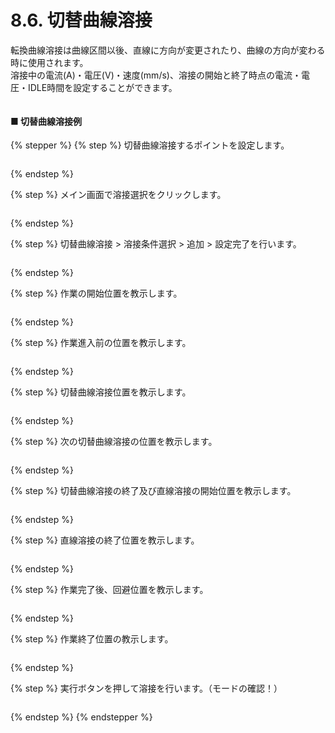 # 8.6. 切替曲線溶接

転換曲線溶接は曲線区間以後、直線に方向が変更されたり、曲線の方向が変わる時に使用されます。\
溶接中の電流(A)・電圧(V)・速度(mm/s)、溶接の開始と終了時点の電流・電圧・IDLE時間を設定することができます。

<figure><img src="broken-reference" alt=""><figcaption></figcaption></figure>

#### ■ 切替曲線溶接例

{% stepper %}
{% step %}
切替曲線溶接するポイントを設定します。

<figure><img src="../img/chapter5/section5.1.1.jpg" alt=""><figcaption></figcaption></figure>
{% endstep %}

{% step %}
メイン画面で溶接選択をクリックします。

<figure><img src="../img/chapter5/section5.1.1.jpg" alt=""><figcaption></figcaption></figure>
{% endstep %}

{% step %}
切替曲線溶接 > 溶接条件選択 > 追加 > 設定完了を行います。

<figure><img src="../img/chapter5/section5.1.1.jpg" alt=""><figcaption></figcaption></figure>
{% endstep %}

{% step %}
作業の開始位置を教示します。

<figure><img src="../img/chapter5/section5.1.1.jpg" alt=""><figcaption></figcaption></figure>
{% endstep %}

{% step %}
作業進入前の位置を教示します。

<figure><img src="../img/chapter5/section5.1.1.jpg" alt=""><figcaption></figcaption></figure>
{% endstep %}

{% step %}
切替曲線溶接位置を教示します。

<figure><img src="../img/chapter5/section5.1.1.jpg" alt=""><figcaption></figcaption></figure>
{% endstep %}

{% step %}
次の切替曲線溶接の位置を教示します。

<figure><img src="../img/chapter5/section5.1.1.jpg" alt=""><figcaption></figcaption></figure>
{% endstep %}

{% step %}
切替曲線溶接の終了及び直線溶接の開始位置を教示します。

<figure><img src="../img/chapter5/section5.1.1.jpg" alt=""><figcaption></figcaption></figure>
{% endstep %}

{% step %}
直線溶接の終了位置を教示します。

<figure><img src="../img/chapter5/section5.1.1.jpg" alt=""><figcaption></figcaption></figure>
{% endstep %}

{% step %}
作業完了後、回避位置を教示します。

<figure><img src="../img/chapter5/section5.1.1.jpg" alt=""><figcaption></figcaption></figure>
{% endstep %}

{% step %}
作業終了位置の教示します。

<figure><img src="../img/chapter5/section5.1.1.jpg" alt=""><figcaption></figcaption></figure>
{% endstep %}

{% step %}
実行ボタンを押して溶接を行います。（モードの確認！）

<figure><img src="../img/chapter5/section5.1.1.jpg" alt=""><figcaption></figcaption></figure>
{% endstep %}
{% endstepper %}
